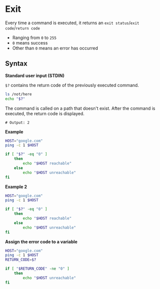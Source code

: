 # Exit

Every time a command is executed, it returns an
`exit status`/`exit code`/`return code`

- Ranging from `0` to `255`
- `0` means success
- Other than `0` means an error has occurred

## Syntax

**Standard user input (STDIN)**

`$?` contains the return code of the previously executed command.

```sh
ls /not/here
echo "$?"
```

The command is called on a path that doesn't exist.
After the command is executed, the return code is displayed.

`# Output: 2`

**Example**

```sh
HOST="google.com"
ping -c 1 $HOST

if [ "$?" -eq "0" ]
    then
        echo "$HOST reachable"
    else
        echo "$HOST unreachable"
fi
```

**Example 2**

```sh
HOST="google.com"
ping -c 1 $HOST

if [ "$?" -eq "0" ]
    then
        echo "$HOST reachable"
    else
        echo "$HOST unreachable"
fi
```

**Assign the error code to a variable**

```sh
HOST="google.com"
ping -c 1 $HOST
RETURN_CODE=$?

if [ "$RETURN_CODE" -ne "0" ]
    then
        echo "$HOST unreachable"
fi
```
